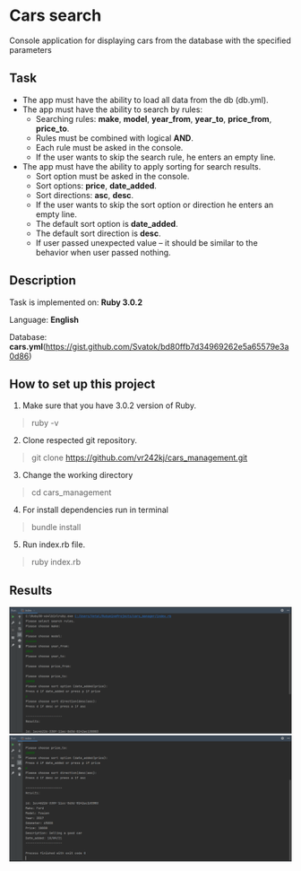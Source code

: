 # Cars search
Сonsole application for displaying cars from the database with the specified parameters
## Task
* The app must have the ability to load all data from the db (db.yml).
* The app must have the ability to search by rules:
    - Searching rules: **make**, **model**, **year_from**, **year_to**, **price_from**,
      **price_to**.
    - Rules must be combined with logical **AND**.
    - Each rule must be asked in the console.
    - If the user wants to skip the search rule, he enters an empty line.
* The app must have the ability to apply sorting for search results.
    - Sort option must be asked in the console.
    - Sort options: **price**, **date_added**.
    - Sort directions: **asc**, **desc**.
    - If the user wants to skip the sort option or direction he enters an empty
      line.
    - The default sort option is **date_added**.
    - The default sort direction is **desc**.
    - If user passed unexpected value – it should be similar to the behavior
      when user passed nothing.

## Description

Task is implemented on:  **Ruby 3.0.2**

Language: **English**

Database: **cars.yml**(https://gist.github.com/Svatok/bd80ffb7d34969262e5a65579e3a0d86)

## How to set up this project
1. Make sure that you have 3.0.2 version of Ruby.
> ruby -v
2. Clone respected git repository.
> git clone https://github.com/vr242kj/cars_management.git
3. Change the working directory
> cd cars_management
4. For install dependencies run in terminal
> bundle install
5. Run index.rb file.
> ruby index.rb

## Results
![photo](img1.png)
![photo](img2.png)

